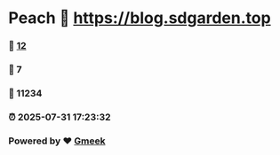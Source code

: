 # Peach :link: https://blog.sdgarden.top 
### :page_facing_up: [12](https://blog.sdgarden.top/tag.html) 
### :speech_balloon: 7 
### :hibiscus: 11234 
### :alarm_clock: 2025-07-31 17:23:32 
### Powered by :heart: [Gmeek](https://github.com/Meekdai/Gmeek)
